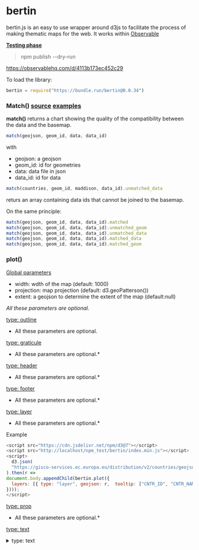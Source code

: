 # bertin

bertin.js is an easy to use wrapper around d3js to facilitate the process of making thematic maps for the web. It works within [Observable](https://observablehq.com/)

**<ins>Testing phase</ins>**

> npm publish --dry-run

https://observablehq.com/d/4113b173ec452c29

To load the library:
~~~js
bertin = require("https://bundle.run/bertin@0.0.34")
~~~

### Match() [source]() [examples]()

**match()** returns a chart showing the quality of the compatibility between the data and the basemap.

~~~js
match(geojson, geom_id, data, data_id)
~~~

with

- geojson: a geojson
- geom_id: id for geometries
- data: data file in json
- data_id: id for data

~~~js
match(countries, geom_id, maddison, data_id).unmatched_data
~~~

returs an array containing data ids that cannot be joined to the basemap.

On the same principle:

~~~js
match(geojson, geom_id, data, data_id).matched
match(geojson, geom_id, data, data_id).unmatched_geom
match(geojson, geom_id, data, data_id).unmatched_data
match(geojson, geom_id, data, data_id).matched_data
match(geojson, geom_id, data, data_id).matched_geom
~~~


### plot()

<ins>Global parameters</ins>

- width: wdth of the map (default: 1000)
- projection: map projection (default: d3.geoPatterson())
- extent: a geojson to determine the extent of the map (default:null)

*All these parameters are optional.*

<ins>type: outline</ins>

* All these parameters are optional.

<ins>type: graticule</ins>

* All these parameters are optional.*

<ins>type: header</ins>

* All these parameters are optional.*

<ins>type: footer</ins>

* All these parameters are optional.*

<ins>type: layer</ins>

* All these parameters are optional.*

Example

~~~js
<script src="https://cdn.jsdelivr.net/npm/d3@7"></script>
<script src="http://localhost/npm_test/bertin/index.min.js"></script>
<script>
  d3.json(
  "https://gisco-services.ec.europa.eu/distribution/v2/countries/geojson/CNTR_RG_60M_2020_4326.geojson"
).then(r =>
document.body.appendChild(bertin.plot({
  layers: [{ type: "layer", geojson: r,  tooltip: ["CNTR_ID", "CNTR_NAME", ""] }]
})));
</script>
~~~

<ins>type: prop</ins>

* All these parameters are optional.*

<ins>type: text</ins>

<details><summary>type: text</summary>
<p>

- position: position of the text. It can be an array with x,y coordinates. For example [100,200]. It can be also a string defining the position. "topleft", "top", "topright", "left", "middle", "right", "bottomleft", "bottom", "bottomright" (default: "topleft")
- text: text to display. With the backticks, it is possible to display a text on several lines (default: "Your text here!")
- fontsize: text size (default: 15)
- margin: Margin around the text (default: 0)
- anchor: Text anchor. start, middle, end (default: "start")
- baseline: alignment baseline. "baseline", "middle", "hanging" (default:"hanging")
- fill: Text color (default: "#474342")
- stroke Stroke color (default: "none")
- frame_fill: Frame background color (default:"none")
- frame_stroke: Frame stroke color (default: "none")
- frame_strokewidth. Thickness of the frame contour (default: 1)
- frame_opacity: Frame opacity (default: 1)

Example

https://observablehq.com/d/95fcfac18b213daf

</p>
</details>
